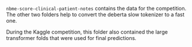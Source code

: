 ```nbme-score-clinical-patient-notes``` contains the data for the competition. The other two folders help to convert the deberta slow tokenizer to a fast one.

During the Kaggle competition, this folder also contained the large transformer folds that were used for final predictions.
